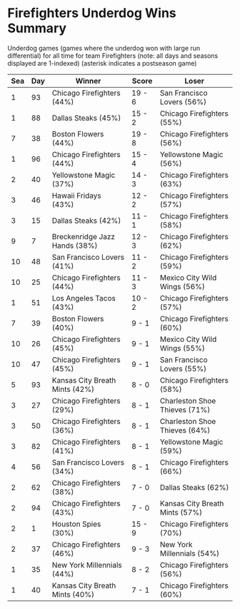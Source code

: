 # Firefighters Underdog Wins Summary



Underdog games (games where the underdog won with large run differential) for all time for team Firefighters (note: all days and seasons displayed are 1-indexed) (asterisk indicates a postseason game)


| Sea | Day | Winner | Score | Loser | 
| ------ |------ |------ |------ |------ |
| 1 | 93 | Chicago Firefighters (44%) | 19 - 6 | San Francisco Lovers (56%) | 
| 1 | 88 | Dallas Steaks (45%) | 15 - 2 | Chicago Firefighters (55%) | 
| 7 | 38 | Boston Flowers (44%) | 19 - 8 | Chicago Firefighters (56%) | 
| 1 | 96 | Chicago Firefighters (44%) | 15 - 4 | Yellowstone Magic (56%) | 
| 2 | 40 | Yellowstone Magic (37%) | 14 - 3 | Chicago Firefighters (63%) | 
| 3 | 46 | Hawaii Fridays (43%) | 12 - 2 | Chicago Firefighters (57%) | 
| 3 | 15 | Dallas Steaks (42%) | 11 - 1 | Chicago Firefighters (58%) | 
| 9 | 7 | Breckenridge Jazz Hands (38%) | 12 - 3 | Chicago Firefighters (62%) | 
| 10 | 48 | San Francisco Lovers (41%) | 11 - 2 | Chicago Firefighters (59%) | 
| 10 | 25 | Chicago Firefighters (44%) | 11 - 3 | Mexico City Wild Wings (56%) | 
| 1 | 51 | Los Angeles Tacos (43%) | 10 - 2 | Chicago Firefighters (57%) | 
| 7 | 39 | Boston Flowers (40%) | 9 - 1 | Chicago Firefighters (60%) | 
| 10 | 26 | Chicago Firefighters (45%) | 9 - 1 | Mexico City Wild Wings (55%) | 
| 10 | 47 | Chicago Firefighters (45%) | 9 - 1 | San Francisco Lovers (55%) | 
| 5 | 93 | Kansas City Breath Mints (42%) | 8 - 0 | Chicago Firefighters (58%) | 
| 3 | 27 | Chicago Firefighters (29%) | 8 - 1 | Charleston Shoe Thieves (71%) | 
| 3 | 50 | Chicago Firefighters (36%) | 8 - 1 | Charleston Shoe Thieves (64%) | 
| 3 | 82 | Chicago Firefighters (41%) | 8 - 1 | Yellowstone Magic (59%) | 
| 4 | 56 | San Francisco Lovers (34%) | 8 - 1 | Chicago Firefighters (66%) | 
| 2 | 62 | Chicago Firefighters (38%) | 7 - 0 | Dallas Steaks (62%) | 
| 2 | 94 | Chicago Firefighters (43%) | 7 - 0 | Kansas City Breath Mints (57%) | 
| 2 | 1 | Houston Spies (30%) | 15 - 9 | Chicago Firefighters (70%) | 
| 2 | 37 | Chicago Firefighters (46%) | 9 - 3 | New York Millennials (54%) | 
| 1 | 35 | New York Millennials (44%) | 8 - 2 | Chicago Firefighters (56%) | 
| 1 | 40 | Kansas City Breath Mints (40%) | 7 - 1 | Chicago Firefighters (60%) | 


